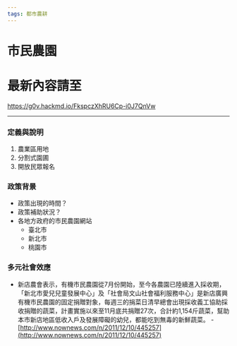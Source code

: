 ```yaml
---
tags: 都市農耕
---
```


# 市民農園

# 最新內容請至
https://g0v.hackmd.io/FkspczXhRU6Cp-i0J7QnVw

---


### 定義與說明

1.  農業區用地
2.  分割式園圃
3.  開放民眾報名

### 政策背景

- 政策出現的時間？
- 政策補助狀況？
- 各地方政府的市民農園網站
    - 臺北市
    - 新北市
    - 桃園市

### 多元社會效應

- 新店農會表示，有機市民農園從7月份開始，至今各農園已陸續進入採收期，「新北市愛兒兒童發展中心」及「社會局文山社會福利服務中心」是新店廣興有機市民農園的固定捐贈對象，每週三的捐菜日清早總會出現採收義工協助採收捐贈的蔬菜，計畫實施以來至11月底共捐贈27次，合計約1,154斤蔬菜，幫助本市新店地區低收入戶及發展障礙的幼兒，都能吃到無毒的新鮮蔬菜。 - [http://www.nownews.com/n/2011/12/10/445257](http://www.nownews.com/n/2011/12/10/445257)



